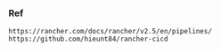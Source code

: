 ### Ref
    https://rancher.com/docs/rancher/v2.5/en/pipelines/
    https://github.com/hieunt84/rancher-cicd
    